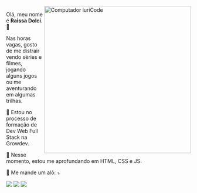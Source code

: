 <img src="https://raw.githubusercontent.com/MicaelliMedeiros/micaellimedeiros/master/image/computer-illustration.png" min-width="400px" max-width="400px" width="400px" align="right" alt="Computador iuriCode">

<p align="left"> 
  Olá, meu nome é <strong>Raissa Dolci</strong>. 👋<br>
  </p>
 <p>
  Nas horas vagas, gosto de me distrair vendo séries e filmes, jogando alguns jogos ou me aventurando em algumas trilhas.
</p>

<p align="left">
  📓  Estou no processo de formação de Dev Web Full Stack na Growdev.
</p>

<p align="left">
  💼 Nesse momento, estou me aprofundando em HTML, CSS e JS.
</p>

<p align="left">
  💌 Me mande um alô: ⤵️
</p>

<p align="left">

  <a href="https://www.linkedin.com/in/raissa-dolci-575697266/" alt="Linkedin">
  <img src="https://img.shields.io/badge/-Linkedin-0e76a8?style=flat-square&logo=Linkedin&logoColor=white&link=LINK-DO-SEU-LINKEDIN" /></a>

  <a href="https://wa.me/5566999193123" alt="WhatsApp">
  <img src="https://img.shields.io/badge/-WhatsApp-25d366?style=flat-square&labelColor=25d366&logo=whatsapp&logoColor=white&link=API-DO-SEU-WHATSAPP"/></a>

  <a href="https://www.instagram.com/raissa.dolci/" alt="Instagram">
  <img src="https://img.shields.io/badge/-Instagram-DF0174?style=flat-square&labelColor=DF0174&logo=instagram&logoColor=white&link=LINK-DO-SEU-INSTAGRAM"/></a>
</p>  
